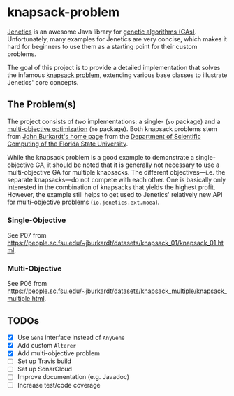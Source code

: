 # knapsack-problem

[Jenetics](http://jenetics.io/) is an awesome Java library for [genetic algorithms (GAs)](https://en.wikipedia.org/wiki/Genetic_algorithm). Unfortunately, many examples for Jenetics are very concise, which makes it hard for beginners to use them as a starting point for their custom problems.

The goal of this project is to provide a detailed implementation that solves the infamous [knapsack problem](https://en.wikipedia.org/wiki/Knapsack_problem), extending various base classes to illustrate Jenetics' core concepts.

## The Problem(s)

The project consists of _two_ implementations: a single- (`so` package) and a [multi-objective optimization](https://en.wikipedia.org/wiki/Multi-objective_optimization) (`mo` package). Both knapsack problems stem from [John Burkardt's home page](https://people.sc.fsu.edu/~jburkardt/) from the [Department of Scientific Computing of the Florida State University](https://sc.fsu.edu/).

While the knapsack problem is a good example to demonstrate a single-objective GA, it should be noted that it is generally not necessary to use a multi-objective GA for multiple knapsacks. The different objectives—i.e. the separate knapsacks—do not compete with each other. One is basically only interested in the combination of knapsacks that yields the highest profit. However, the example still helps to get used to Jenetics' relatively new API for multi-objective problems (`io.jenetics.ext.moea`).

### Single-Objective

See P07 from https://people.sc.fsu.edu/~jburkardt/datasets/knapsack_01/knapsack_01.html.

### Multi-Objective

See P06 from https://people.sc.fsu.edu/~jburkardt/datasets/knapsack_multiple/knapsack_multiple.html.

## TODOs

- [x] Use `Gene` interface instead of `AnyGene`
- [x] Add custom `Alterer`
- [x] Add multi-objective problem
- [ ] Set up Travis build
- [ ] Set up SonarCloud
- [ ] Improve documentation (e.g. Javadoc)
- [ ] Increase test/code coverage
